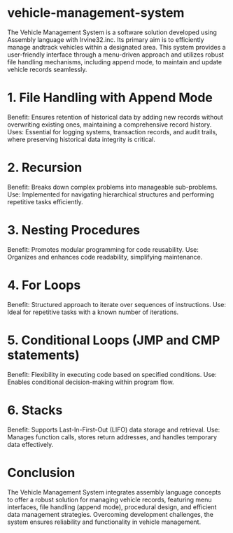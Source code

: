 # vehicle-management-system
The Vehicle Management System is a software solution developed using Assembly language with Irvine32.inc. Its primary aim is to efficiently manage andtrack vehicles within a designated area. This system provides a user-friendly interface through a menu-driven approach and utilizes robust file handling mechanisms, including append mode, to maintain and update vehicle records seamlessly.
# 1. File Handling with Append Mode

Benefit: Ensures retention of historical data by adding new records without overwriting existing ones, maintaining a comprehensive record history.
Uses: Essential for logging systems, transaction records, and audit trails, where preserving historical data integrity is critical.

# 2. Recursion

Benefit: Breaks down complex problems into manageable sub-problems.
Use: Implemented for navigating hierarchical structures and performing repetitive tasks efficiently.

# 3. Nesting Procedures

Benefit: Promotes modular programming for code reusability.
Use: Organizes and enhances code readability, simplifying maintenance.

# 4. For Loops

Benefit: Structured approach to iterate over sequences of instructions.
Use: Ideal for repetitive tasks with a known number of iterations.

# 5. Conditional Loops (JMP and CMP statements)

Benefit: Flexibility in executing code based on specified conditions.
Use: Enables conditional decision-making within program flow.

# 6. Stacks

Benefit: Supports Last-In-First-Out (LIFO) data storage and retrieval.
Use: Manages function calls, stores return addresses, and handles temporary data effectively.

# Conclusion

The Vehicle Management System integrates assembly language concepts to offer a robust solution for managing vehicle records, featuring menu interfaces, file handling (append mode), procedural design, and efficient data management strategies. Overcoming development challenges, the system ensures reliability and functionality in vehicle management.

